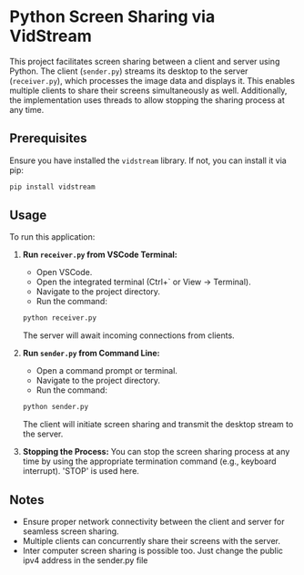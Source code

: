 # Python Screen Sharing via VidStream

This project facilitates screen sharing between a client and server using Python. The client (`sender.py`) streams its desktop to the server (`receiver.py`), which processes the image data and displays it. This enables multiple clients to share their screens simultaneously as well. Additionally, the implementation uses threads to allow stopping the sharing process at any time.

## Prerequisites

Ensure you have installed the `vidstream` library. If not, you can install it via pip:

```bash
pip install vidstream
```

## Usage

To run this application:

1. **Run `receiver.py` from VSCode Terminal:**
    - Open VSCode.
    - Open the integrated terminal (Ctrl+` or View -> Terminal).
    - Navigate to the project directory.
    - Run the command:
    ```bash
    python receiver.py
    ```
    The server will await incoming connections from clients.

2. **Run `sender.py` from Command Line:**
    - Open a command prompt or terminal.
    - Navigate to the project directory.
    - Run the command:
    ```bash
    python sender.py
    ```
    The client will initiate screen sharing and transmit the desktop stream to the server.

3. **Stopping the Process:**
    You can stop the screen sharing process at any time by using the appropriate termination command (e.g., keyboard interrupt). 'STOP' is used here.

## Notes

- Ensure proper network connectivity between the client and server for seamless screen sharing.
- Multiple clients can concurrently share their screens with the server.
- Inter computer screen sharing is possible too. Just change the public ipv4 address in the sender.py file
